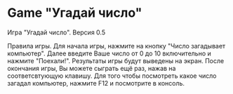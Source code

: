 # Game "Угадай число"

Игра "Угадай число". Версия 0.5

Правила игры.
Для начала игры, нажмите на кнопку "Число загадывает компьютер". 
Далее введите Ваше число от 0 до 10 включительно и нажмите "Поехали!".
Результаты игры будут выведены на экран. После окончания игры, Вы можете 
сыграть ещё раз, нажав на соответсвтующую клавишу. 
Для того чтобы посмотреть какое число загадал компьютер, нажмите F12 и посмотрите в консоль.